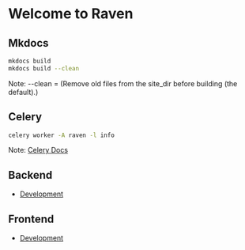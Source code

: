 # Welcome to Raven


## Mkdocs
```bash
mkdocs build
mkdocs build --clean
```

Note: --clean = (Remove old files from the site_dir before building (the default).)


## Celery
```bash
celery worker -A raven -l info
```

Note: [Celery Docs](http://docs.celeryproject.org/en/latest/getting-started/first-steps-with-celery.html)


## Backend

* [Development](backend/development.md)


## Frontend

* [Development](frontend/development.md)
